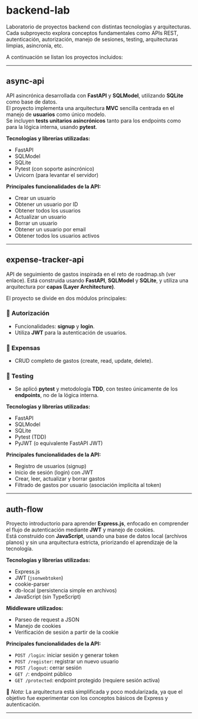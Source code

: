# backend-lab

Laboratorio de proyectos backend con distintas tecnologías y arquitecturas. Cada subproyecto explora conceptos fundamentales como APIs REST, autenticación, autorización, manejo de sesiones, testing, arquitecturas limpias, asincronía, etc.

A continuación se listan los proyectos incluidos:

---

## async-api

API asincrónica desarrollada con **FastAPI** y **SQLModel**, utilizando **SQLite** como base de datos.  
El proyecto implementa una arquitectura **MVC** sencilla centrada en el manejo de **usuarios** como único modelo.  
Se incluyen **tests unitarios asincrónicos** tanto para los endpoints como para la lógica interna, usando **pytest**.

**Tecnologías y librerías utilizadas:**
- FastAPI
- SQLModel
- SQLite
- Pytest (con soporte asincrónico)
- Uvicorn (para levantar el servidor)

**Principales funcionalidades de la API:**
- Crear un usuario
- Obtener un usuario por ID
- Obtener todos los usuarios
- Actualizar un usuario
- Borrar un usuario
- Obtener un usuario por email
- Obtener todos los usuarios activos

---

## expense-tracker-api

API de seguimiento de gastos inspirada en el reto de roadmap.sh (ver enlace). Está construida usando **FastAPI**, **SQLModel** y **SQLite**, y utiliza una arquitectura por **capas (Layer Architecture)**.

El proyecto se divide en dos módulos principales:

### 📌 Autorización
- Funcionalidades: **signup** y **login**.
- Utiliza **JWT** para la autenticación de usuarios.

### 📌 Expensas
- CRUD completo de gastos (create, read, update, delete).

### 🧪 Testing
- Se aplicó **pytest** y metodología **TDD**, con testeo únicamente de los **endpoints**, no de la lógica interna.

**Tecnologías y librerías utilizadas:**
- FastAPI
- SQLModel
- SQLite
- Pytest (TDD)
- PyJWT (o equivalente FastAPI JWT)

**Principales funcionalidades de la API:**
- Registro de usuarios (signup)
- Inicio de sesión (login) con JWT
- Crear, leer, actualizar y borrar gastos
- Filtrado de gastos por usuario (asociación implícita al token)

---

## auth-flow

Proyecto introductorio para aprender **Express.js**, enfocado en comprender el flujo de autenticación mediante **JWT** y manejo de cookies.  
Está construido con **JavaScript**, usando una base de datos local (archivos planos) y sin una arquitectura estricta, priorizando el aprendizaje de la tecnología.

**Tecnologías y librerías utilizadas:**
- Express.js
- JWT (`jsonwebtoken`)
- cookie-parser
- db-local (persistencia simple en archivos)
- JavaScript (sin TypeScript)

**Middleware utilizados:**
- Parseo de request a JSON
- Manejo de cookies
- Verificación de sesión a partir de la cookie

**Principales funcionalidades de la API:**
- `POST /login`: iniciar sesión y generar token
- `POST /register`: registrar un nuevo usuario
- `POST /logout`: cerrar sesión
- `GET /`: endpoint público
- `GET /protected`: endpoint protegido (requiere sesión activa)

📌 *Nota:* La arquitectura está simplificada y poco modularizada, ya que el objetivo fue experimentar con los conceptos básicos de Express y autenticación.

---


